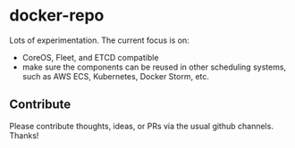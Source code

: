 docker-repo
===========

Lots of experimentation.  The current focus is on:

* CoreOS, Fleet, and ETCD compatible
* make sure the components can be reused in other scheduling systems, such as AWS ECS, Kubernetes, Docker Storm, etc.



Contribute
----------
Please contribute thoughts, ideas, or PRs via the usual github channels.  Thanks!